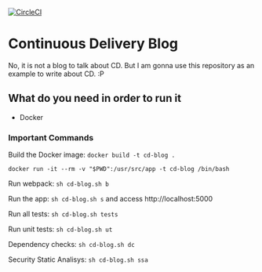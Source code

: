 [![CircleCI](https://circleci.com/gh/roselmamendes/continuous-delivery-blog.svg?style=svg)](https://circleci.com/gh/roselmamendes/continuous-delivery-blog)
# Continuous Delivery Blog

No, it is not a blog to talk about CD. But I am gonna use this repository as an example to write about CD.
:P

## What do you need in order to run it

- Docker

### Important Commands

Build the Docker image: `docker build -t cd-blog .`

`docker run -it --rm -v "$PWD":/usr/src/app -t cd-blog /bin/bash`

Run webpack: `sh cd-blog.sh b`

Run the app: `sh cd-blog.sh s` and access http://localhost:5000

Run all tests: `sh cd-blog.sh tests`

Run unit tests: `sh cd-blog.sh ut`

Dependency checks: `sh cd-blog.sh dc`

Security Static Analisys: `sh cd-blog.sh ssa`
